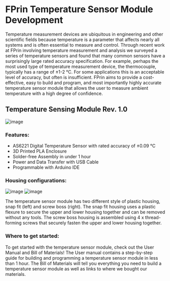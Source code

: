 # FPrin Temperature Sensor Module Development
Temperature measurement devices are ubiquitous in engineering and other scientific fields because temperature is a parameter that affects nearly all systems and is often essential to measure and control. Through recent work at FPrin involving temperature measurement and analysis we surveyed a series of temperature sensors and found that many common sensors have a surprisingly large rated accuracy specification. For example, perhaps the most used type of temperature measurement device, the thermocouple, typically has a range of ±1-2 °C. For some applications this is an acceptable level of accuracy, but often is insufficient. FPrin aims to provide a cost-effective, easy to build and program, and most importantly highly accurate temperature sensor module that allows the user to measure ambient temperature with a high degree of confidence.
## Temperature Sensing Module Rev. 1.0
![image](https://github.com/FPrinLLC/FPrin_Temperature_Sensor_Module/assets/125088225/6a0726d7-f201-4e08-a785-e9d1bbc966f8)

### Features:
- AS6221 Digital Temperature Sensor with rated accuracy of ±0.09 °C
- 3D Printed PLA Enclosure
- Solder-free Assembly in under 1 hour
- Power and Data Transfer with USB Cable
- Programmable with Arduino IDE

### Housing configurations:

![image](https://github.com/FPrinLLC/FPrin_Temperature_Sensor_Module/assets/125088225/24d7de4b-8fcc-479a-88cd-608174b5f246) ![image](https://github.com/FPrinLLC/FPrin_Temperature_Sensor_Module/assets/125088225/0a279850-48e8-413a-8699-c08052c8fb50)

The temperature sensor module has two different style of plastic housing, snap fit (left) and screw boss (right). The snap fit housing uses a plastic flexure to secure the upper and lower housing together and can be removed without any tools. The screw boss housing is assembled using 4 x thread-forming screws that securely fasten the upper and lower housing together.

### Where to get started:
To get started with the temperature sensor module, check out the User Manual and Bill of Materials! The User manual contains a step-by-step guide for building and programming a temperature sensor module in less than 1 hour. The Bill of Materials will tell you everything you need to build a temperature sensor module as well as links to where we bought our materials.
